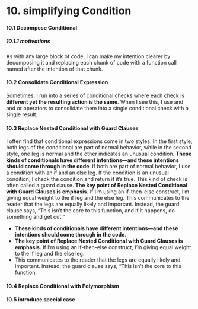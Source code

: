 # 10. simplifying Condition

#### 10.1 Decompose Conditional

##### 	10.1.1 motivations

As with any large block of code, I can make my intention clearer by decomposing it and replacing each chunk of code with a function call named after the intention of that chunk.

#### 10.2 Consolidate Conditional Expression

Sometimes, I run into a series of conditional checks where each check is **different yet the resulting action is the same**. When I see this, I use and and or operators to consolidate them into a single conditional check with a single result.

#### 10.3 Replace Nested Conditional with Guard Clauses

I often find that conditional expressions come in two styles. In the first style,
both legs of the conditional are part of normal behavior, while in the second
style, one leg is normal and the other indicates an unusual condition.
**These kinds of conditionals have different intentions—and these intentions should come through in the code**. If both are part of normal behavior, I use a
condition with an if and an else leg. If the condition is an unusual condition, I
check the condition and return if it’s true. This kind of check is often called a
guard clause.
**The key point of Replace Nested Conditional with Guard Clauses is emphasis.**
If I’m using an if-then-else construct, I’m giving equal weight to the if leg and
the else leg. This communicates to the reader that the legs are equally likely and
important. Instead, the guard clause says, “This isn’t the core to this function,
and if it happens, do something and get out.”

- **These kinds of conditionals have different intentions—and these intentions should come through in the code**.
- **The key point of Replace Nested Conditional with Guard Clauses is emphasis.**
  If I’m using an if-then-else construct, I’m giving equal weight to the if leg and
  the else leg.
- This communicates to the reader that the legs are equally likely and
  important. Instead, the guard clause says, “This isn’t the core to this function,



#### 10.4 Replace Conditional with Polymorphism

#### 10.5 introduce special case

##### 